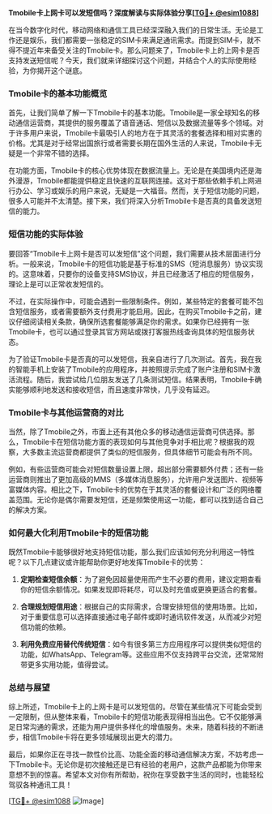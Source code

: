 **Tmobile卡上网卡可以发短信吗？深度解读与实际体验分享[[TG💪+ @esim1088](https://t.me/s/esim1088)]**

在当今数字化时代，移动网络和通信工具已经深深融入我们的日常生活。无论是工作还是娱乐，我们都需要一张稳定的SIM卡来满足通讯需求。而提到SIM卡，就不得不提近年来备受关注的Tmobile卡。那么问题来了，Tmobile卡上的上网卡是否支持发送短信呢？今天，我们就来详细探讨这个问题，并结合个人的实际使用经验，为你揭开这个谜底。

### Tmobile卡的基本功能概览

首先，让我们简单了解一下Tmobile卡的基本功能。Tmobile是一家全球知名的移动通信运营商，其提供的服务覆盖了语音通话、短信以及数据流量等多个领域。对于许多用户来说，Tmobile卡最吸引人的地方在于其灵活的套餐选择和相对实惠的价格。尤其是对于经常出国旅行或者需要长期在国外生活的人来说，Tmobile卡无疑是一个非常不错的选择。

在功能方面，Tmobile卡的核心优势体现在数据流量上。无论是在美国境内还是海外漫游，Tmobile都能提供稳定且快速的互联网连接。这对于那些依赖手机上网进行办公、学习或娱乐的用户来说，无疑是一大福音。然而，关于短信功能的问题，很多人可能并不太清楚。接下来，我们将深入分析Tmobile卡是否真的具备发送短信的能力。

### 短信功能的实际体验

要回答“Tmobile卡上网卡是否可以发短信”这个问题，我们需要从技术层面进行分析。一般来说，Tmobile卡的短信功能是基于标准的SMS（短消息服务）协议实现的。这意味着，只要你的设备支持SMS协议，并且已经激活了相应的短信服务，理论上是可以正常收发短信的。

不过，在实际操作中，可能会遇到一些限制条件。例如，某些特定的套餐可能不包含短信服务，或者需要额外支付费用才能启用。因此，在购买Tmobile卡之前，建议仔细阅读相关条款，确保所选套餐能够满足你的需求。如果你已经拥有一张Tmobile卡，也可以通过登录其官方网站或拨打客服热线查询具体的短信服务状态。

为了验证Tmobile卡是否真的可以发短信，我亲自进行了几次测试。首先，我在我的智能手机上安装了Tmobile的应用程序，并按照提示完成了账户注册和SIM卡激活流程。随后，我尝试给几位朋友发送了几条测试短信。结果表明，Tmobile卡确实能够顺利地发送和接收短信，而且速度非常快，几乎没有延迟。

### Tmobile卡与其他运营商的对比

当然，除了Tmobile之外，市面上还有其他众多的移动通信运营商可供选择。那么，Tmobile卡在短信功能方面的表现如何与其他竞争对手相比呢？根据我的观察，大多数主流运营商都提供了类似的短信服务，但具体细节可能会有所不同。

例如，有些运营商可能会对短信数量设置上限，超出部分需要额外付费；还有一些运营商则推出了更加高级的MMS（多媒体消息服务），允许用户发送图片、视频等富媒体内容。相比之下，Tmobile卡的优势在于其灵活的套餐设计和广泛的网络覆盖范围。无论你是偶尔需要发短信，还是频繁使用这一功能，都可以找到适合自己的解决方案。

### 如何最大化利用Tmobile卡的短信功能

既然Tmobile卡能够很好地支持短信功能，那么我们应该如何充分利用这一特性呢？以下几点建议或许能帮助你更好地发挥Tmobile卡的优势：

1. **定期检查短信余额**：为了避免因超量使用而产生不必要的费用，建议定期查看你的短信余额情况。如果发现即将耗尽，可以及时充值或更换更适合的套餐。
   
2. **合理规划短信用途**：根据自己的实际需求，合理安排短信的使用场景。比如，对于重要信息可以选择直接通过电子邮件或即时通讯软件发送，从而减少对短信功能的依赖。

3. **利用免费应用替代传统短信**：如今有很多第三方应用程序可以提供类似短信的功能，如WhatsApp、Telegram等。这些应用不仅支持跨平台交流，还常常附带更多实用功能，值得尝试。

### 总结与展望

综上所述，Tmobile卡上的上网卡是可以发短信的。尽管在某些情况下可能会受到一定限制，但从整体来看，Tmobile卡的短信功能表现得相当出色。它不仅能够满足日常沟通的需求，还能为用户提供多样化的增值服务。未来，随着科技的不断进步，相信Tmobile卡将在更多领域展现出更大的潜力。

最后，如果你正在寻找一款性价比高、功能全面的移动通信解决方案，不妨考虑一下Tmobile卡。无论你是初次接触还是已有经验的老用户，这款产品都能为你带来意想不到的惊喜。希望本文对你有所帮助，祝你在享受数字生活的同时，也能轻松驾驭各种通讯工具！

[[TG💪+ @esim1088](https://t.me/s/esim1088) ![Image](https://i.postimg.cc/4NQfJmqS/Snipaste-2025-05-13-00-14-12.png)]
